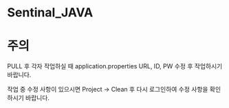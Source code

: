 # Sentinal_JAVA


# 주의 #
PULL 후 각자 작업하실 때 application.properties URL, ID, PW 수정 후 작업하시기 바랍니다.

작업 중 수정 사항이 있으시면 Project -> Clean 후 다시 로그인하여 수정 사항을 확인하시기 바랍니다.
